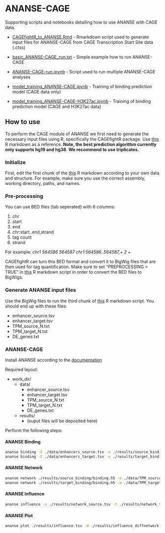 # ANANSE-CAGE
Supporting scripts and notebooks detailing how to use ANANSE with CAGE data.

* [CAGEfightR_to_ANANSE.Rmd](https://github.com/vanheeringen-lab/ANANSE-CAGE/blob/main/CAGEfightR_to_ANANSE.Rmd) - Rmarkdown script used to generate input files for ANANSE-CAGE from CAGE Transcription Start Site data (.ctss)

* [basic_ANANSE-CAGE_run.txt](https://github.com/vanheeringen-lab/ANANSE-CAGE/blob/main/basic_ANANSE-CAGE_run.txt) - Simple example how to run ANANSE-CAGE 
* [ANANSE-CAGE-run.ipynb](https://github.com/vanheeringen-lab/ANANSE-CAGE/blob/main/ANANSE-CAGE-run.ipynb) - Script used to run multiple ANANSE-CAGE analyses

* [model_training_ANANSE-CAGE.ipynb](https://github.com/vanheeringen-lab/ANANSE-CAGE/blob/main/model_training_ANANSE-CAGE.ipynb) - Training of binding prediction model (CAGE data only)
* [model_training_ANANSE-CAGE-H3K27ac.ipynb](https://github.com/vanheeringen-lab/ANANSE-CAGE/blob/main/model_training_ANANSE-CAGE-H3K27ac.ipynb) - Training of binding prediction model (CAGE and H3K27ac data)

## How to use
To perform the CAGE module of ANANSE we first need to generate the necessary input files using R, specifically the CAGEfightR package. Use [this](https://github.com/vanheeringen-lab/ANANSE-CAGE/blob/main/CAGEfightR_to_ANANSE.Rmd) R markdown as a reference. **Note, the best prediction algorithm currently only supports hg19 and hg38**. **We recommend to use triplicates.**

### Initialize
First, edit the first chunk of the [this](https://github.com/vanheeringen-lab/ANANSE-CAGE/blob/main/CAGEfightR_to_ANANSE.Rmd) R markdown according to your own data and structure. For example, make sure you use the correct assembly, working directory, paths, and names.

### Pre-processing
You can use BED files (tab seperated) with 6 columns: 

1. chr
2. start
3. end
4. chr:start..end,strand
5. tag count
6. strand

For example:
*chr1	564586	564587	chr1:564586..564587,+	2	+*

CAGEfightR can turn this BED format and convert it to BigWig files that are then used for tag quantification. Make sure to set "PREPROCESSING = TRUE" in [this](https://github.com/vanheeringen-lab/ANANSE-CAGE/blob/main/CAGEfightR_to_ANANSE.Rmd) R markdown script in order to convert the BED files to BigWigs.

### Generate ANANSE input files
Use the BigWig files to run the third chunk of [this](https://github.com/vanheeringen-lab/ANANSE-CAGE/blob/main/CAGEfightR_to_ANANSE.Rmd) R markdown script. You should end up with these files:

- enhancer_source.tsv
- enhancer_target.tsv
- TPM_source_N.txt
- TPM_target_N.txt
- DE_genes.txt

### ANANSE-CAGE
Install ANANSE according to the [documentation](https://anansepy.readthedocs.io/en/master/installation/)

Required layout:

- work_dir/
     - data/
       - enhancer_source.tsv
       - enhancer_target.tsv
       - TPM_source_N.txt
       - TPM_target_N.txt
       - DE_genes.txt
     - results/
       - (ouput files will be deposited here)

Perform the following steps:

#### ANANSE Binding
```bash
ananse binding -C ./data/enhancers_source.tsv -o ./results/source_binding -g hg19;
ananse binding -C ./data/enhancers_target.tsv -o ./results/target_binding -g hg19;
```

#### ANANSE Network
```bash
ananse network ./results/source_binding/binding.h5 -e ./data/TPM_source_*.txt -o ./results/network_source.tsv -g hg19 -n 4;
ananse network ./results/target_binding/binding.h5 -e ./data/TPM_target_*.txt -o ./results/network_target.tsv -g hg19 -n 4;
```

#### ANANSE Influence
```bash
ananse influence -s ./results/network_source.tsv -t ./results/network_target.tsv -d ./data/DE_genes.txt -o ./results/influence.tsv -i 500000 -n 12;
```

#### ANANSE Plot
```bash
ananse plot ./results/influence.tsv -d ./results/influence_diffnetwork.tsv -o ./results/influence_results;
```
